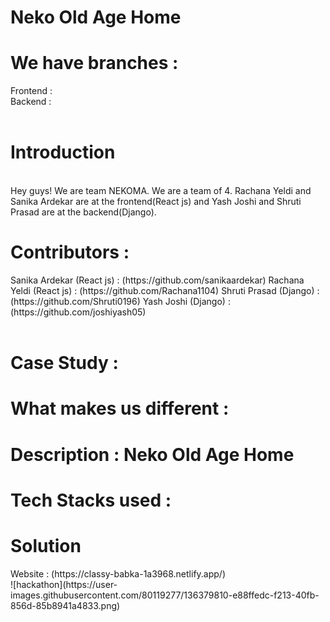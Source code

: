 # Neko Old Age Home

<h1>We have branches :</h1>
Frontend : 
<br>
Backend :
<br>
<br>
<h1>Introduction </h1>
<br>
Hey guys! We are team NEKOMA. We are a team of 4. Rachana Yeldi and Sanika Ardekar are at the frontend(React js) and Yash Joshi and Shruti Prasad are at the backend(Django).<br>
<h1>Contributors : </h1>
Sanika Ardekar (React js) :  (https://github.com/sanikaardekar)
Rachana Yeldi (React js) : (https://github.com/Rachana1104)
Shruti Prasad (Django) : (https://github.com/Shruti0196)
Yash Joshi (Django) : (https://github.com/joshiyash05)<br><br>
<h1>Case Study :</h1>
<h1>What makes us different : </h1>
<h1>Description : Neko Old Age Home </h1>
<h1>Tech Stacks used : </h1>
<h1>Solution </h1>
Website : (https://classy-babka-1a3968.netlify.app/)<br>
![hackathon](https://user-images.githubusercontent.com/80119277/136379810-e88ffedc-f213-40fb-856d-85b8941a4833.png)
